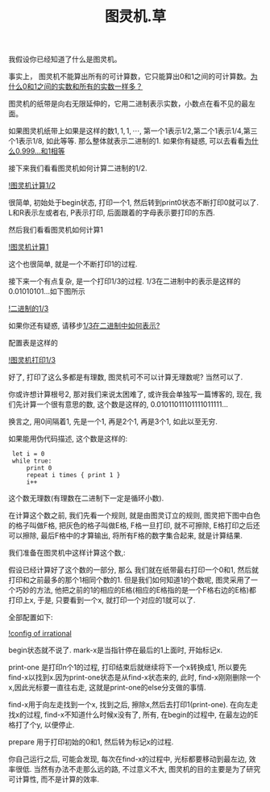 ﻿---
title: 图灵机.草
layout: post
---

我假设你已经知道了什么是图灵机。

事实上， 图灵机不能算出所有的可计算数，它只能算出0和1之间的可计算数。[为什么0和1之间的实数和所有的实数一样多？](a)

图灵机的纸带是向右无限延伸的，它用二进制表示实数，小数点在看不见的最左面。

如果图灵机纸带上如果是这样的数$1,1,1,\cdots$, 第一个1表示1/2,第二个1表示1/4,第三个1表示1/8, 如此等等. 那么整体就表示二进制的1. 如果你有疑惑, 可以去看看[为什么0.999...和1相等](b)

接下来我们看看图灵机如何计算二进制的1/2.

[!图灵机计算1/2](/image/turing-1-2.png)

很简单, 初始处于begin状态, 打印一个1, 然后转到print0状态不断打印0就可以了. L和R表示左或者右, P表示打印, 后面跟着的字母表示要打印的东西.

然后我们看看图灵机如何计算1

[!图灵机计算1](/image/turing-1.png)

这个也很简单, 就是一个不断打印1的过程.

接下来一个有点复杂, 是一个打印1/3的过程. 1/3在二进制中的表示是这样的 0.01010101...如下图所示

[!二进制的1/3](/image/tape-1-3.png)

如果你还有疑惑, 请移步[1/3在二进制中如何表示?](c)

配置表是这样的

[!图灵机打印1/3](/image/turing-1-3.png)

好了, 打印了这么多都是有理数, 图灵机可不可以计算无理数呢? 当然可以了.

你或许想计算根号2, 那对我们来说太困难了, 或许我会单独写一篇博客的, 现在, 我们先计算一个很有意思的数, 这个数是这样的, 0.01011011101111011111...

换言之, 用0间隔着1, 先是一个1, 再是2个1, 再是3个1, 如此以至无穷.

如果能用伪代码描述, 这个数是这样的:

     let i = 0
     while true:
         print 0
         repeat i times { print 1 }
         i++

这个数无理数(有理数在二进制下一定是循环小数).

在计算这个数之前, 我们先看一个规则, 就是由图灵订立的规则, 图灵把下图中白色的格子叫做F格, 把灰色的格子叫做E格, F格一旦打印, 就不可擦除, E格打印之后还可以擦除, 最后F格中的才算输出, 将所有F格的数字集合起来, 就是计算结果.

我们准备在图灵机中这样计算这个数,:

假设已经计算好了这个数的一部分, 那么 我们就在纸带最右打印一个0和1, 然后就打印和之前最多的那个1相同个数的1. 但是我们如何知道1的个数呢, 图灵采用了一个巧妙的方法, 他把之前的1的相应的E格(相应的E格指的是一个F格右边的E格)都打印上x, 于是, 只要看到一个x, 就打印一个对应的1就可以了.

全部配置如下:

[!config of irrational](/image/irrational-config.png)

begin状态就不说了. mark-x是当指针停在最后的1上面时, 开始标记x.

print-one 是打印n个1的过程, 打印结束后就继续将下一个x转换成1, 所以要先find-x以找到x.因为print-one状态是从find-x状态来的, 此时, find-x刚刚删除一个x,因此光标要一直往右走, 这就是print-one的else分支做的事情.

find-x用于向左走找到一个x, 找到之后, 擦除x,然后去打印1(print-one). 在向左走找x的过程, find-x不知道什么时候x没有了, 所有, 在begin的过程中, 在最左边的E格打了个y, 以便停止.

prepare 用于打印初始的0和1, 然后转为标记x的过程.

你自己运行之后, 可能会发现, 每次在find-x的过程中, 光标都要移动到最左边, 效率很低. 当然有办法不走那么远的路, 不过意义不大, 图灵机的目的主要是为了研究可计算性, 而不是计算的效率.


